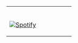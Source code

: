 <table width="100%"> 
  <tr>
  <td width="50%">
      
&nbsp; <br> [![Spotify](https://novatorem.vercel.app/api/spotify)](https://open.spotify.com/user/omnitenebris)

  </td>
  <td width="50%">


  </td>
  </table>

[//]: <> (The `&nbsp;` is to have Aphelion take up more space)
